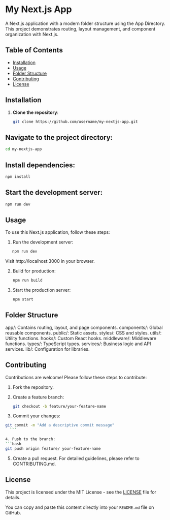 # My Next.js App

A Next.js application with a modern folder structure using the App Directory. This project demonstrates routing, layout management, and component organization with Next.js.

## Table of Contents

- [Installation](#installation)
- [Usage](#usage)
- [Folder Structure](#folder-structure)
- [Contributing](#contributing)
- [License](#license)

## Installation

1. **Clone the repository**:

   ```bash
   git clone https://github.com/username/my-nextjs-app.git
   ```

## Navigate to the project directory:

```bash
cd my-nextjs-app
```

## Install dependencies:

```bash
npm install
```

## Start the development server:

```bash
npm run dev
```

## Usage

To use this Next.js application, follow these steps:

1. Run the development server:

```bash
   npm run dev
```

Visit http://localhost:3000 in your browser.

2. Build for production:

   ```bash
   npm run build
   ```

3. Start the production server:
   ```bash
   npm start
   ```

## Folder Structure

app/: Contains routing, layout, and page components.
components/: Global reusable components.
public/: Static assets.
styles/: CSS and styles.
utils/: Utility functions.
hooks/: Custom React hooks.
middleware/: Middleware functions.
types/: TypeScript types.
services/: Business logic and API services.
lib/: Configuration for libraries.

## Contributing

Contributions are welcome! Please follow these steps to contribute:

1. Fork the repository.
2. Create a feature branch:

   ```bash
   git checkout -b feature/your-feature-name
   ```

3. Commit your changes:

````bash
git commit -m "Add a descriptive commit message"
  ```

4. Push to the branch:
```bash
git push origin feature/ your-feature-name
````

5. Create a pull request.
   For detailed guidelines, please refer to CONTRIBUTING.md.

## License

This project is licensed under the MIT License - see the [LICENSE](LICENSE) file for details.

You can copy and paste this content directly into your `README.md` file on GitHub.
